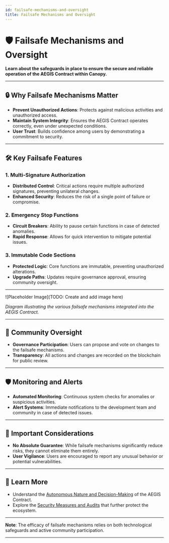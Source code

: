 ```yaml
---
id: failsafe-mechanisms-and-oversight
title: Failsafe Mechanisms and Oversight
---
```


# 🛡️ Failsafe Mechanisms and Oversight

**Learn about the safeguards in place to ensure the secure and reliable operation of the AEGIS Contract within Canopy.**

---

## 🔒 **Why Failsafe Mechanisms Matter**

- **Prevent Unauthorized Actions**: Protects against malicious activities and unauthorized access.
- **Maintain System Integrity**: Ensures the AEGIS Contract operates correctly, even under unexpected conditions.
- **User Trust**: Builds confidence among users by demonstrating a commitment to security.

---

## 🛠️ **Key Failsafe Features**

### **1. Multi-Signature Authorization**

- **Distributed Control**: Critical actions require multiple authorized signatures, preventing unilateral changes.
- **Enhanced Security**: Reduces the risk of a single point of failure or compromise.

### **2. Emergency Stop Functions**

- **Circuit Breakers**: Ability to pause certain functions in case of detected anomalies.
- **Rapid Response**: Allows for quick intervention to mitigate potential issues.

### **3. Immutable Code Sections**

- **Protected Logic**: Core functions are immutable, preventing unauthorized alterations.
- **Upgrade Paths**: Updates require governance approval, ensuring community oversight.

---

![Placeholder Image](TODO: Create and add image here)

*Diagram illustrating the various failsafe mechanisms integrated into the AEGIS Contract.*

---

## 🤝 **Community Oversight**

- **Governance Participation**: Users can propose and vote on changes to the failsafe mechanisms.
- **Transparency**: All actions and changes are recorded on the blockchain for public review.

---

## 🛡️ **Monitoring and Alerts**

- **Automated Monitoring**: Continuous system checks for anomalies or suspicious activities.
- **Alert Systems**: Immediate notifications to the development team and community in case of detected issues.

---

## 📖 **Important Considerations**

- **No Absolute Guarantee**: While failsafe mechanisms significantly reduce risks, they cannot eliminate them entirely.
- **User Vigilance**: Users are encouraged to report any unusual behavior or potential vulnerabilities.

---

## 📖 **Learn More**

- Understand the [Autonomous Nature and Decision-Making](autonomous-nature-and-decision-making.md) of the AEGIS Contract.
- Explore the [Security Measures and Audits](security-measures-and-audits.md) that further protect the ecosystem.

---

**Note**: The efficacy of failsafe mechanisms relies on both technological safeguards and active community participation.

---
